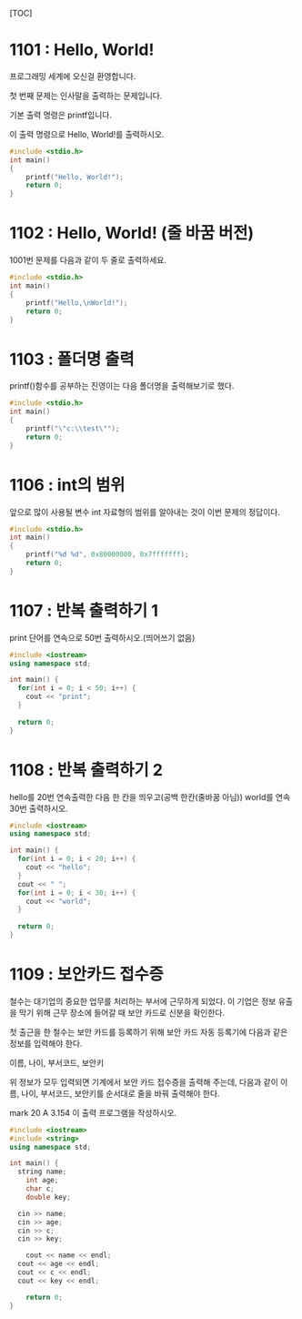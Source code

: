 [TOC]

# 1101 : Hello, World!

프로그래밍 세계에 오신걸 환영합니다.

첫 번째 문제는 인사말을 출력하는 문제입니다.

기본 출력 명령은 printf입니다.

이 출력 명령으로 Hello, World!를 출력하시오.

``` c++
#include <stdio.h>
int main() 
{
 	printf("Hello, World!");
	return 0;
}
```

# 1102 : Hello, World! (줄 바꿈 버전)

1001번 문제를 다음과 같이 두 줄로 출력하세요.

``` c++
#include <stdio.h>
int main() 
{
 	printf("Hello,\nWorld!");
 	return 0;
}
```

# 1103 : 폴더명 출력 

printf()함수를 공부하는 진영이는 다음 폴더명을 출력해보기로 했다.

``` c++
#include <stdio.h>
int main() 
{
 	printf("\"c:\\test\"");
 	return 0;
}
```

# 1106 : int의 범위

앞으로 많이 사용될 변수 int 자료형의 범위를 알아내는 것이 이번 문제의 정답이다.

``` c++
#include <stdio.h>
int main() 
{
 	printf("%d %d", 0x80000000, 0x7fffffff);
 	return 0;
}
```

# 1107 : 반복 출력하기 1

print 단어를 연속으로 50번 출력하시오.(띄어쓰기 없음)

```c++
#include <iostream>
using namespace std;

int main() {
  for(int i = 0; i < 50; i++) {
    cout << "print";
  }
  
  return 0;
}
```

# 1108 : 반복 출력하기 2

hello를 20번 연속출력한 다음 한 칸을 띄우고(공백 한칸(줄바꿈 아님)) world를 연속 30번 출력하시오.

``` c++
#include <iostream>
using namespace std;

int main() {
  for(int i = 0; i < 20; i++) {
    cout << "hello";
  }
  cout << " ";
  for(int i = 0; i < 30; i++) {
    cout << "world";
  }
  
  return 0;
}
```

# 1109 : 보안카드 접수증

  철수는 대기업의 중요한 업무를 처리하는 부서에 근무하게 되었다. 이 기업은 정보 유출을 막기 위해 근무 장소에 들어갈 때 보안 카드로 신분을 확인한다.

  첫 출근을 한 철수는 보안 카드를 등록하기 위해 보안 카드 자동 등록기에 다음과 같은 정보를 입력해야 한다.

이름, 나이, 부서코드, 보안키

  위 정보가 모두 입력되면 기계에서 보안 카드 접수증을 출력해 주는데, 다음과 같이 이름, 나이, 부서코드, 보안키를 순서대로 줄을 바꿔 출력해야 한다.

mark
20
A
3.154
이 출력 프로그램을 작성하시오.

``` c++
#include <iostream>
#include <string>
using namespace std;

int main() {
  string name;
	int age;
	char c;
	double key;

  cin >> name;
  cin >> age;
  cin >> c;
  cin >> key;

	cout << name << endl;
  cout << age << endl;
  cout << c << endl;
  cout << key << endl;

	return 0;
}
```
